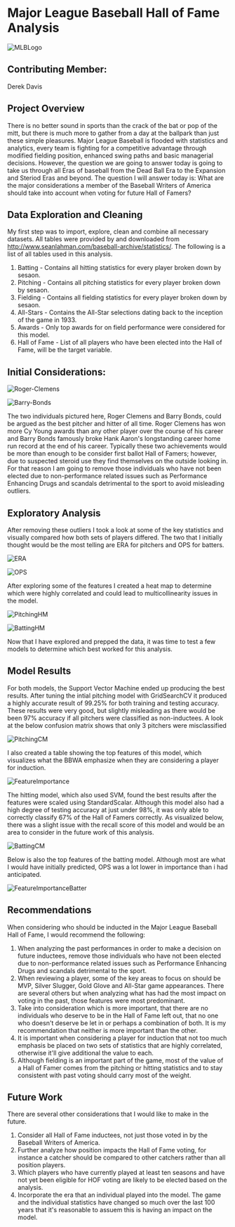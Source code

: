 
# Major League Baseball Hall of Fame Analysis

![MLBLogo](Visualizations/MLBLogo.png)

## Contributing Member:

Derek Davis

## Project Overview

There is no better sound in sports than the crack of the bat or pop of the mitt, but there is much more to gather from a day at the ballpark than just these simple pleasures. Major League Baseball is flooded with statistics and analytics, every team is fighting for a competitive advantage through modified fielding position, enhanced swing paths and basic managerial decisions. However, the question we are going to answer today is going to take us through all Eras of baseball from the Dead Ball Era to the Expansion and Steriod Eras and beyond. The question I will answer today is: What are the major considerations a member of the Baseball Writers of America should take into account when voting for future Hall of Famers?

## Data Exploration and Cleaning

My first step was to import, explore, clean and combine all necessary datasets. All tables were provided by and downloaded from http://www.seanlahman.com/baseball-archive/statistics/. The following is a list of all tables used in this analysis.

1. Batting - Contains all hitting statistics for every player broken down by sesaon.
2. Pitching - Contains all pitching statistics for every player broken down by sesaon.
3. Fielding - Contains all fielding statistics for every player broken down by sesaon.
4. All-Stars - Contains the All-Star selections dating back to the inception of the game in 1933.
5. Awards - Only top awards for on field performance were considered for this model.
6. Hall of Fame - List of all players who have been elected into the Hall of Fame, will be the target variable.

## Initial Considerations:

![Roger-Clemens](Visualizations/Roger-Clemens.png)

![Barry-Bonds](Visualizations/Barry-Bonds.png)

The two individuals pictured here, Roger Clemens and Barry Bonds, could be argued as the best pitcher and hitter of all time. Roger Clemens has won more Cy Young awards than any other player over the course of his career and Barry Bonds famously broke Hank Aaron's longstanding career home run record at the end of his career. Typically these two achievements would be more than enough to be consider first ballot Hall of Famers; however, due to suspected steroid use they find themselves on the outside looking in. For that reason I am going to remove those individuals who have not been elected due to non-performance related issues such as Performance Enhancing Drugs and scandals detrimental to the sport to avoid misleading outliers.

## Exploratory Analysis

After removing these outliers I took a look at some of the key statistics and visually compared how both sets of players differed. The two that I initially thought would be the most telling are ERA for pitchers and OPS for batters.

![ERA](Visualizations/ERA.png)

![OPS](Visualizations/OPS.png)

After exploring some of the features I created a heat map to determine which were highly correlated and could lead to multicollinearity issues in the model.

![PitchingHM](Visualizations/PitchingHM.png)

![BattingHM](Visualizations/BattingHM.png)

Now that I have explored and prepped the data, it was time to test a few models to determine which best worked for this analysis.

## Model Results

For both models, the Support Vector Machine ended up producing the best results. After tuning the intial pitching model with GridSearchCV it produced a highly accurate result of 99.25% for both training and testing accuracy. These results were very good, but slightly misleading as there would be been 97% accuracy if all pitchers were classified as non-inductees. A look at the below confusion matrix shows that only 3 pitchers were misclassified

![PitchingCM](Visualizations/PitchingCM.png)

I also created a table showing the top features of this model, which visualizes what the BBWA emphasize when they are considering a player for induction.

![FeatureImportance](Visualizations/FeatureImportance.png)

The hitting model, which also used SVM, found the best results after the features were scaled using StandardScalar. Although this model also had a high degree of testing accuracy at just under 98%, it was only able to correctly classify 67% of the Hall of Famers correctly. As visualized below, there was a slight issue with the recall score of this model and would be an area to consider in the future work of this analysis.

![BattingCM](Visualizations/BattingCM.png)

Below is also the top features of the batting model. Although most are what I would have initially predicted, OPS was a lot lower in importance than i had anticipated.

![FeatureImportanceBatter](Visualizations/FeatureImportanceBatter.png)


## Recommendations

When considering who should be inducted in the Major League Baseball Hall of Fame, I would recommend the following:

1. When analyzing the past performances in order to make a decision on future inductees, remove those individuals who have not been elected due to non-performance related issues such as Performance Enhancing Drugs and scandals detrimental to the sport.
2. When reviewing a player, some of the key areas to focus on should be MVP, Silver Slugger, Gold Glove and All-Star game appearances. There are several others but when analyzing what has had the most impact on voting in the past, those features were most predominant.
3. Take into consideration which is more important, that there are no individuals who deserve to be in the Hall of Fame left out, that no one who doesn't deserve be let in or perhaps a combination of both. It is my recommendation that neither is more important than the other.
4. It is important when considering a player for induction that not too much emphasis be placed on two sets of statistics that are highly correlated, otherwise it'll give additional the value to each.
5. Although fielding is an important part of the game, most of the value of a Hall of Famer comes from the pitching or hitting statistics and to stay consistent with past voting should carry most of the weight.

## Future Work

There are several other considerations that I would like to make in the future.

1. Consider all Hall of Fame inductees, not just those voted in by the Baseball Writers of America.
2. Further analyze how position impacts the Hall of Fame voting, for instance a catcher should be compared to other catchers rather than all position players.
3. Which players who have currently played at least ten seasons and have not yet been eligible for HOF voting are likely to be elected based on the analysis.
4. Incorporate the era that an individual played into the model. The game and the individual statistics have changed so much over the last 100 years that it's reasonable to assuem this is having an impact on the model.